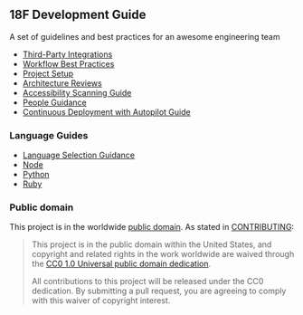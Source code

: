 ## 18F Development Guide

A set of guidelines and best practices for an awesome engineering team

* [Third-Party Integrations](/integrations)
* [Workflow Best Practices](/workflow)
* [Project Setup](/project_setup)
* [Architecture Reviews](/architecture_reviews)
* [Accessibility Scanning Guide](/accessibility_scanning)
* [People Guidance](/people)
* [Continuous Deployment with Autopilot Guide](/continuous_deployment)

### Language Guides

* [Language Selection Guidance](/language_selection)
* [Node](/nodejs)
* [Python](/python)
* [Ruby](/ruby)

### Public domain

This project is in the worldwide [public domain](LICENSE.md). As stated in
[CONTRIBUTING](CONTRIBUTING.md):

> This project is in the public domain within the United States, and copyright
> and related rights in the work worldwide are waived through the [CC0 1.0
> Universal public domain
> dedication](https://creativecommons.org/publicdomain/zero/1.0/).
>
> All contributions to this project will be released under the CC0
>dedication. By submitting a pull request, you are agreeing to comply
>with this waiver of copyright interest.

